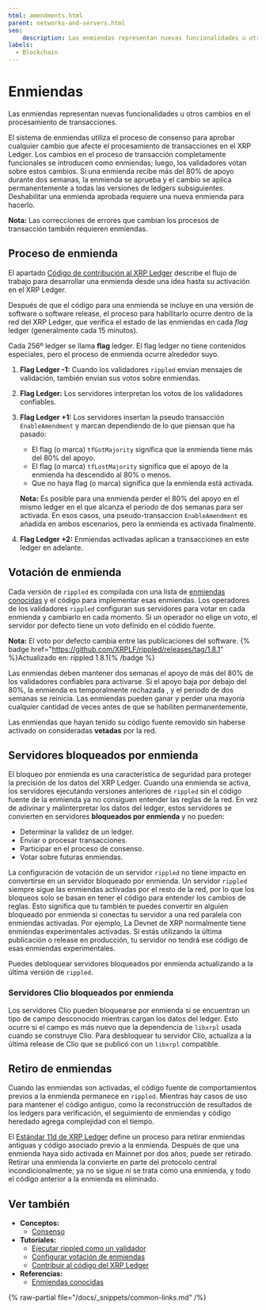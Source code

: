 ```yaml
---
html: amendments.html
parent: networks-and-servers.html
seo:
    description: Las enmiendas representan nuevas funcionalidades u otros cambios para el procesamiento de transacciones. Los validadores se coordinan a través del consenso para aplicar estas mejoras al XRP Ledger  de manera ordenada.
labels:
  - Blockchain
---
```

# Enmiendas

Las enmiendas representan nuevas funcionalidades u otros cambios en el procesamiento de transacciones. 

El sistema de enmiendas utiliza el proceso de consenso para aprobar cualquier cambio que afecte el procesamiento de transacciones en el XRP Ledger. Los cambios en el proceso de transacción completamente funcionales se introducen como enmiendas; luego, los validadores votan sobre estos cambios. Si una enmienda recibe más del 80% de apoyo durante dos semanas, la enmienda se aprueba y el cambio se aplica permanentemente a todas las versiones de ledgers subsiguientes. Deshabilitar una enmienda aprobada requiere una nueva enmienda para hacerlo.

**Nota:** Las correcciones de errores que cambian los procesos de transacción también requieren enmiendas.

<!-- TODO: Move this to an amendment tutorial.
Every amendment has a unique identifying hex value and a short name. The short name is for readability only; servers can use different names to describe the same amendement ID, and the names aren't guaranteed to be unique. The amendment ID should be the SHA-512Half hash of the amendment's short name.
-->

## Proceso de enmienda

El apartado [Código de contribución al XRP Ledger](/resources/contribute-code/index.md) describe el flujo de trabajo para desarrollar una enmienda desde una idea hasta su activación en el XRP Ledger.

Después de que el código para una enmienda se incluye en una versión de software o software release, el proceso para habilitarlo ocurre dentro de la red del XRP Ledger, que verifica el estado de las enmiendas en cada _flag_ ledger (generalmente cada 15 minutos).

Cada 256º ledger se llama **flag** ledger. El flag ledger no tiene contenidos especiales, pero el proceso de enmienda ocurre alrededor suyo.

1. **Flag Ledger -1:** Cuando los validadores `rippled` envían mensajes de validación, también envían sus votos sobre enmiendas.
2. **Flag Ledger:** Los servidores interpretan los votos de los validadores confiables.
3. **Flag Ledger +1:** Los servidores insertan la pseudo transacción `EnableAmendment` y marcan dependiendo de lo que piensan que ha pasado:
    * El flag (o marca) `tfGotMajority` significa que la enmienda tiene más del 80% del apoyo.
    * El flag (o marca) `tfLostMajority` significa que el apoyo de la enmienda ha descendido al 80% o menos.
    * Que no haya flag (o marca) significa que la enmienda está activada.

    **Nota:** Es posible para una enmienda perder el 80% del apoyo en el mismo ledger en el que alcanza el periodo de dos semanas para ser activada. En esos casos, una pseudo-transaccion `EnableAmendment` es añadida en ambos escenarios, pero la enmienda es activada finalmente. 

4. **Flag Ledger +2:** Enmiendas activadas aplican a transacciones en este ledger en adelante.


## Votación de enmienda

Cada versión de `rippled` es compilada con una lista de [enmiendas conocidas](/resources/known-amendments.md) y el código para implementar esas enmiendas. Los operadores de los validadores `rippled` configuran sus servidores para votar en cada enmienda y cambiarlo en cada momento. Si un operador no elige un voto, el servidor por defecto tiene un voto definido en el códido fuente.

**Nota:** El voto por defecto cambia entre las publicaciones del software. {% badge href="https://github.com/XRPLF/rippled/releases/tag/1.8.1" %}Actualizado en: rippled 1.8.1{% /badge %}

Las enmiendas deben mantener dos semanas el apoyo de más del 80% de los validadores confiables para activarse. Si el apoyo baja por debajo del 80%, la enmienda es temporalmente rechazada , y el periodo de dos semanas se reinicia. Las enmiendas pueden ganar y perder una mayoría cualquier cantidad de veces antes de que se habiliten permanentemente.

Las enmiendas que hayan tenido su código fuente removido sin haberse activado on consideradas **vetadas** por la red.


## Servidores bloqueados por enmienda
<a id="amendment-blocked"></a>

El bloqueo por enmienda es una característica de seguridad para proteger la precisión de los datos del XRP Ledger. Cuando una enmienda se activa, los servidores ejecutando versiones anteriores de `rippled` sin el código fuente de la enmienda ya no consiguen entender las reglas de la red. En vez de adivinar y malinterpretar los datos del ledger, estos servidores se convierten en servidores **bloqueados por enmienda** y no pueden:

* Determinar la validez de un ledger.
* Enviar o procesar transacciones.
* Participar en el proceso de consenso.
* Votar sobre futuras enmiendas.

La configuración de votación de un servidor `rippled` no tiene impacto en convertirse en un servidor bloqueado por enmienda. Un servidor `rippled` siempre sigue las enmiendas activadas por el resto de la red, por lo que los bloqueos solo se basan en tener el código para entender los cambios de reglas. Esto significa que tu también te puedes convertir en alguien bloqueado por enmienda si conectas tu servidor a una red paralela con enmiendas activadas. Por ejemplo, La Devnet de XRP normalmente tiene enmiendas experimentales activadas. Si estás utilizando la última publicación o release en producción, tu servidor no tendrá ese código de esas enmiendas experimentales.

Puedes debloquear servidores bloqueados por enmienda actualizando a la última versión de `rippled`.

### Servidores Clio bloqueados por enmienda

Los servidores Clio pueden bloquearse por enmienda si se encuentran un tipo de campo desconocido mientras cargan los datos del ledger. Esto ocurre si el campo es más nuevo que la dependencia de `libxrpl` usada cuando se construye Clio. Para desbloquear tu servidor Clio, actualiza a la última release de Clio que se publicó con un `libxrpl` compatible.

## Retiro de enmiendas

Cuando las enmiendas son activadas, el código fuente de comportamientos previos a la enmienda permanece en `rippled`. Mientras hay casos de uso para mantener el código antiguo, como la reconstrucción de resultados de los ledgers para verificación, el seguimiento de enmiendas y código heredado agrega complejidad con el tiempo.

El [Estándar 11d de XRP Ledger](https://github.com/XRPLF/XRPL-Standards/discussions/19) define un proceso para retirar enmiendas antiguas y código asociado previo a la enmienda. Después de que una enmienda haya sido activada en Mainnet por dos años, puede ser retirado. Retirar una enmienda la convierte en parte del protocolo central incondicionalmente; ya no se sigue ni se trata como una enmienda, y todo el código anterior a la enmienda es eliminado.


## Ver también

- **Conceptos:**
    - [Consenso](../consensus-protocol/index.md)
- **Tutoriales:**
    - [Ejecutar rippled como un validador](../../infrastructure/configuration/server-modes/run-rippled-as-a-validator.md)
    - [Configurar votación de enmiendas](../../infrastructure/configuration/configure-amendment-voting.md)
    - [Contribuir al código del XRP Ledger](/resources/contribute-code/index.md)
- **Referencias:**
    - [Enmiendas conocidas](/resources/known-amendments.md)

{% raw-partial file="/docs/_snippets/common-links.md" /%}

